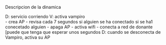 Descripcion de la dinamica

D: servicio corriendo
V: activa vampiro	
	- crea AP
	- revisa cada 7 segundos si alguien se ha conectado
		si se ha1 conecetado alguien
		- apaga AP
		- activa wifi
		- conecta a red de donante [puede que tenga que esperar unos segundos
D: cuando se desconecta de Vampiro, activa su AP
